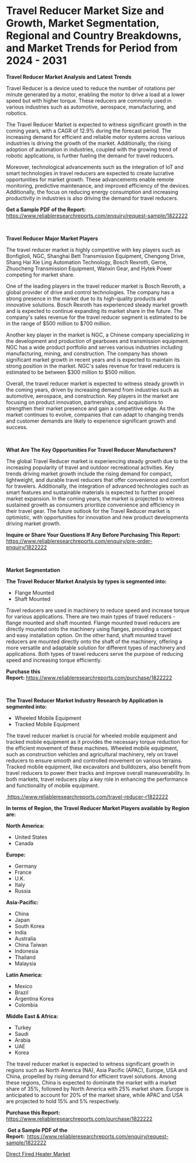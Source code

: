 <p><h1>Travel Reducer Market Size and Growth, Market Segmentation, Regional and Country Breakdowns, and Market Trends for Period from 2024 -  2031</h1></p><p><strong>Travel Reducer Market Analysis and Latest Trends</strong></p>
<p><p>Travel Reducer is a device used to reduce the number of rotations per minute generated by a motor, enabling the motor to drive a load at a lower speed but with higher torque. These reducers are commonly used in various industries such as automotive, aerospace, manufacturing, and robotics.</p><p>The Travel Reducer Market is expected to witness significant growth in the coming years, with a CAGR of 12.9% during the forecast period. The increasing demand for efficient and reliable motor systems across various industries is driving the growth of the market. Additionally, the rising adoption of automation in industries, coupled with the growing trend of robotic applications, is further fueling the demand for travel reducers.</p><p>Moreover, technological advancements such as the integration of IoT and smart technologies in travel reducers are expected to create lucrative opportunities for market growth. These advancements enable remote monitoring, predictive maintenance, and improved efficiency of the devices. Additionally, the focus on reducing energy consumption and increasing productivity in industries is also driving the demand for travel reducers.</p></p>
<p><strong>Get a Sample PDF of the Report:&nbsp;</strong> <a href="https://www.reliableresearchreports.com/enquiry/request-sample/1822222">https://www.reliableresearchreports.com/enquiry/request-sample/1822222</a></p>
<p>&nbsp;</p>
<p><strong>Travel Reducer Major Market Players</strong></p>
<p><p>The travel reducer market is highly competitive with key players such as Bonfiglioli, NGC, Shanghai Bett Transmission Equipment, Chengong Drive, Shang Hai Xie Ling Automation Technology, Bosch Rexroth, Gerne, Zhuocheng Transmission Equipment, Wanxin Gear, and Hytek Power competing for market share.</p><p>One of the leading players in the travel reducer market is Bosch Rexroth, a global provider of drive and control technologies. The company has a strong presence in the market due to its high-quality products and innovative solutions. Bosch Rexroth has experienced steady market growth and is expected to continue expanding its market share in the future. The company's sales revenue for the travel reducer segment is estimated to be in the range of $500 million to $700 million.</p><p>Another key player in the market is NGC, a Chinese company specializing in the development and production of gearboxes and transmission equipment. NGC has a wide product portfolio and serves various industries including manufacturing, mining, and construction. The company has shown significant market growth in recent years and is expected to maintain its strong position in the market. NGC's sales revenue for travel reducers is estimated to be between $300 million to $500 million.</p><p>Overall, the travel reducer market is expected to witness steady growth in the coming years, driven by increasing demand from industries such as automotive, aerospace, and construction. Key players in the market are focusing on product innovation, partnerships, and acquisitions to strengthen their market presence and gain a competitive edge. As the market continues to evolve, companies that can adapt to changing trends and customer demands are likely to experience significant growth and success.</p></p>
<p>&nbsp;</p>
<p><strong>What Are The Key Opportunities For Travel Reducer Manufacturers?</strong></p>
<p><p>The global Travel Reducer market is experiencing steady growth due to the increasing popularity of travel and outdoor recreational activities. Key trends driving market growth include the rising demand for compact, lightweight, and durable travel reducers that offer convenience and comfort for travelers. Additionally, the integration of advanced technologies such as smart features and sustainable materials is expected to further propel market expansion. In the coming years, the market is projected to witness sustained growth as consumers prioritize convenience and efficiency in their travel gear. The future outlook for the Travel Reducer market is optimistic, with opportunities for innovation and new product developments driving market growth.</p></p>
<p><strong>Inquire or Share Your Questions If Any Before Purchasing This Report:</strong> <a href="https://www.reliableresearchreports.com/enquiry/pre-order-enquiry/1822222">https://www.reliableresearchreports.com/enquiry/pre-order-enquiry/1822222</a></p>
<p>&nbsp;</p>
<p><strong>Market Segmentation</strong></p>
<p><strong>The Travel Reducer Market Analysis by types is segmented into:</strong></p>
<p><ul><li>Flange Mounted</li><li>Shaft Mounted</li></ul></p>
<p><p>Travel reducers are used in machinery to reduce speed and increase torque for various applications. There are two main types of travel reducers - flange mounted and shaft mounted. Flange mounted travel reducers are directly mounted onto the machinery using flanges, providing a compact and easy installation option. On the other hand, shaft mounted travel reducers are mounted directly onto the shaft of the machinery, offering a more versatile and adaptable solution for different types of machinery and applications. Both types of travel reducers serve the purpose of reducing speed and increasing torque efficiently.</p></p>
<p><strong>Purchase this Report:&nbsp;</strong><a href="https://www.reliableresearchreports.com/purchase/1822222">https://www.reliableresearchreports.com/purchase/1822222</a></p>
<p>&nbsp;</p>
<p><strong>The Travel Reducer Market Industry Research by Application is segmented into:</strong></p>
<p><ul><li>Wheeled Mobile Equipment</li><li>Tracked Mobile Equipment</li></ul></p>
<p><p>The travel reducer market is crucial for wheeled mobile equipment and tracked mobile equipment as it provides the necessary torque reduction for the efficient movement of these machines. Wheeled mobile equipment, such as construction vehicles and agricultural machinery, rely on travel reducers to ensure smooth and controlled movement on various terrains. Tracked mobile equipment, like excavators and bulldozers, also benefit from travel reducers to power their tracks and improve overall maneuverability. In both markets, travel reducers play a key role in enhancing the performance and functionality of mobile equipment.</p></p>
<p><a href="https://www.reliableresearchreports.com/travel-reducer-r1822222">&nbsp;https://www.reliableresearchreports.com/travel-reducer-r1822222</a></p>
<p><strong>In terms of Region, the Travel Reducer Market Players available by Region are:</strong></p>
<p>
    <p> <strong> North America: </strong>
        <ul>
            <li>United States</li>
            <li>Canada</li>
        </ul>
        </p> 
    <p> <strong> Europe: </strong>
        <ul>
            <li>Germany</li>
            <li>France</li>
            <li>U.K.</li>
            <li>Italy</li>
            <li>Russia</li>
        </ul>
        </p> 
    <p> <strong> Asia-Pacific: </strong>
        <ul>
            <li>China</li>
            <li>Japan</li>
            <li>South Korea</li>
            <li>India</li>
            <li>Australia</li>
            <li>China Taiwan</li>
            <li>Indonesia</li>
            <li>Thailand</li>
            <li>Malaysia</li>
        </ul>
        </p> 
    <p> <strong> Latin America: </strong>
        <ul>
            <li>Mexico</li>
            <li>Brazil</li>
            <li>Argentina Korea</li>
            <li>Colombia</li>
        </ul>
        </p> 
    <p> <strong> Middle East & Africa: </strong>
        <ul>
            <li>Turkey</li>
            <li>Saudi</li>
            <li>Arabia</li>
            <li>UAE</li>
            <li>Korea</li>
        </ul>
    </p>
    </p>
<p><p>The travel reducer market is expected to witness significant growth in regions such as North America (NA), Asia Pacific (APAC), Europe, USA and China, propelled by rising demand for efficient travel solutions. Among these regions, China is expected to dominate the market with a market share of 35%, followed by North America with 25% market share. Europe is anticipated to account for 20% of the market share, while APAC and USA are projected to hold 15% and 5% respectively.</p></p>
<p><strong>Purchase this Report: </strong><a href="https://www.reliableresearchreports.com/purchase/1822222">https://www.reliableresearchreports.com/purchase/1822222</a></p>
<p>&nbsp;<strong>Get a Sample PDF of the Report:&nbsp;&nbsp;</strong><a href="https://www.reliableresearchreports.com/enquiry/request-sample/1822222">https://www.reliableresearchreports.com/enquiry/request-sample/1822222</a></p>
<p><strong></strong></p>
<p><p><a href="https://scarlet-rocket-c63.notion.site/Direct-Fired-Heater-Market-Share-Evolution-and-Market-Growth-Trends-2024-2031-bc96ea16cacc42588b539216aaa7a8f7">Direct Fired Heater Market</a></p></p>